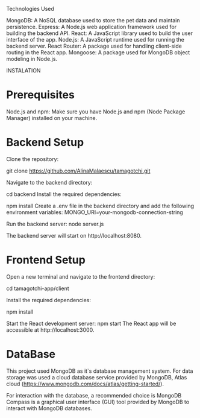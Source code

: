 Technologies Used


MongoDB: A NoSQL database used to store the pet data and maintain persistence.
Express: A Node.js web application framework used for building the backend API.
React: A JavaScript library used to build the user interface of the app.
Node.js: A JavaScript runtime used for running the backend server.
React Router: A package used for handling client-side routing in the React app.
Mongoose: A package used for MongoDB object modeling in Node.js.


INSTALATION

# Prerequisites

Node.js and npm: Make sure you have Node.js and npm (Node Package Manager) installed on your machine.

# Backend Setup
Clone the repository:

git clone https://github.com/AlinaMalaescu/tamagotchi.git

Navigate to the backend directory:

cd backend
Install the required dependencies:

npm install
Create a .env file in the backend directory and add the following environment variables:
MONGO_URI=your-mongodb-connection-string

Run the backend server:
node server.js

The backend server will start on http://localhost:8080.

# Frontend Setup

Open a new terminal and navigate to the frontend directory:

cd tamagotchi-app/client

Install the required dependencies:

npm install

Start the React development server:
npm start
The React app will be accessible at http://localhost:3000.


# DataBase

This project used MongoDB as it`s database management system. For data storage was used a cloud database service provided by MongoDB, Atlas cloud (https://www.mongodb.com/docs/atlas/getting-started/).

For interaction with the database, a recommended choice is MongoDB Compass is a graphical user interface (GUI) tool provided by MongoDB to interact with MongoDB databases.









